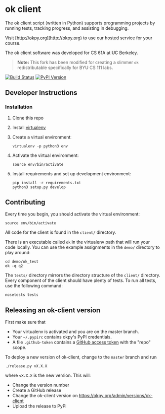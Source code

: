 # ok client

The ok client script (written in Python) supports programming projects
by running tests, tracking progress, and assisting in debugging.

Visit [http://okpy.org](http://okpy.org) to use our hosted service for
your course.

The ok client software was developed for CS 61A at UC Berkeley.

> **Note:** This fork has been modified for creating a slimmer `ok` redistributable specifically for BYU CS 111 labs.

[![Build Status](https://travis-ci.org/okpy/ok-client.svg?branch=master)](https://travis-ci.org/okpy/ok-client)
[![PyPI Version](http://img.shields.io/pypi/v/okpy.svg)](https://pypi.python.org/pypi/okpy)

## Developer Instructions

### Installation

1.  Clone this repo
2.  Install [virtualenv](http://docs.python-guide.org/en/latest/dev/virtualenvs/)
3.  Create a virtual environment:

        virtualenv -p python3 env

4.  Activate the virtual environment:

        source env/bin/activate

5.  Install requirements and set up development environment:

        pip install -r requirements.txt
        python3 setup.py develop

## Contributing

Every time you begin, you should activate the virtual environment:

    source env/bin/activate

All code for the client is found in the `client/` directory.

There is an executable called `ok` in the virtualenv path that will run your
code locally. You can use the example assignments in the `demo/` directory to
play around:

    cd demo/ok_test
    ok -q q2

The `tests/` directory mirrors the directory structure of the `client/`
directory. Every component of the client should have plenty of tests.
To run all tests, use the following command:

    nosetests tests

## Releasing an ok-client version

First make sure that

- Your virtualenv is activated and you are on the master branch.
- Your `~/.pypirc` contains okpy's PyPI credentials.
- A file `.github-token` contains a
  [GitHub access token](https://help.github.com/articles/creating-an-access-token-for-command-line-use/)
  with the "repo" scope.

To deploy a new version of ok-client, change to the `master` branch and run

    ./release.py vX.X.X

where `vX.X.X` is the new version. This will:

- Change the version number
- Create a GitHub release
- Change the ok-client version on https://okpy.org/admin/versions/ok-client
- Upload the release to PyPI
